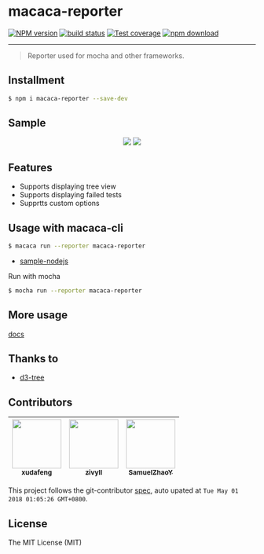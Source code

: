 # macaca-reporter

[![NPM version][npm-image]][npm-url]
[![build status][travis-image]][travis-url]
[![Test coverage][coveralls-image]][coveralls-url]
[![npm download][download-image]][download-url]

[npm-image]: https://img.shields.io/npm/v/macaca-reporter.svg?style=flat-square
[npm-url]: https://npmjs.org/package/macaca-reporter
[travis-image]: https://img.shields.io/travis/macacajs/macaca-reporter.svg?style=flat-square
[travis-url]: https://travis-ci.org/macacajs/macaca-reporter
[coveralls-image]: https://img.shields.io/coveralls/macacajs/macaca-reporter.svg?style=flat-square
[coveralls-url]: https://coveralls.io/r/macacajs/macaca-reporter?branch=master
[download-image]: https://img.shields.io/npm/dm/macaca-reporter.svg?style=flat-square
[download-url]: https://npmjs.org/package/macaca-reporter

---

> Reporter used for mocha and other frameworks.

## Installment

```bash
$ npm i macaca-reporter --save-dev
```

## Sample

<div align="center">
  <img src="http://wx4.sinaimg.cn/large/6d308bd9gy1fivuatxep5j21kw13dgs6.jpg" />
  <img src="http://wx3.sinaimg.cn/large/6d308bd9gy1fivtfos9r5j21kw130af7.jpg" />
</div>

## Features

- Supports displaying tree view
- Supports displaying failed tests
- Supprtts custom options

## Usage with macaca-cli

```bash
$ macaca run --reporter macaca-reporter
```

- [sample-nodejs](//github.com/macaca-sample/sample-nodejs)

Run with mocha

```bash
$ mocha run --reporter macaca-reporter
```

## More usage

[docs](./docs)

## Thanks to

- [d3-tree](//github.com/zhuyali/d3-tree)

<!-- GITCONTRIBUTOR_START -->

## Contributors

|[<img src="https://avatars1.githubusercontent.com/u/1011681?v=4" width="100px;"/><br/><sub><b>xudafeng</b></sub>](https://github.com/xudafeng)<br/>|[<img src="https://avatars1.githubusercontent.com/u/11460601?v=4" width="100px;"/><br/><sub><b>zivyll</b></sub>](https://github.com/zivyll)<br/>|[<img src="https://avatars0.githubusercontent.com/u/8198256?v=4" width="100px;"/><br/><sub><b>SamuelZhaoY</b></sub>](https://github.com/SamuelZhaoY)<br/>
| :---: | :---: | :---: |


This project follows the git-contributor [spec](https://github.com/xudafeng/git-contributor.git), auto upated at `Tue May 01 2018 01:05:26 GMT+0800`.

<!-- GITCONTRIBUTOR_END -->

## License

The MIT License (MIT)
